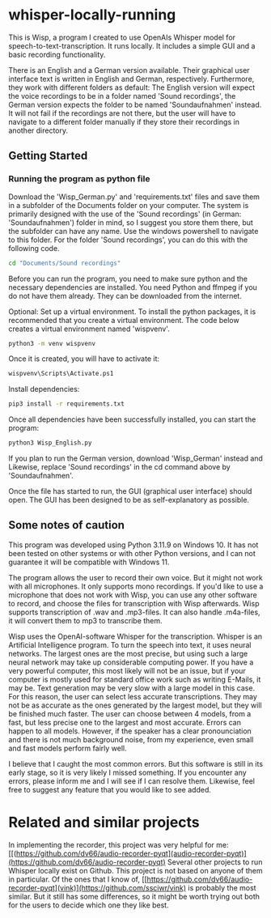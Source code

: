 # whisper-locally-running
This is Wisp, a program I created to use OpenAIs Whisper model for speech-to-text-transcription. It runs locally. It includes a simple GUI and a basic recording functionality.

There is an English and a German version available. Their graphical user interface text is written in English and German, respectively. Furthermore, they work with different folders as default: The English version will expect the voice recordings to be in a folder named 'Sound recordings', the German version expects the folder to be named 'Soundaufnahmen' instead. It will not fail if the recordings are not there, but the user will have to navigate to a different folder manually if they store their recordings in another directory. 

## Getting Started

### Running the program as python file
Download the 'Wisp_German.py' and 'requirements.txt' files and save them in a subfolder of the Documents folder on your computer. The system is primarily designed with the use of the 'Sound recordings' (in German: 'Soundaufnahmen') folder in mind, so I suggest you store them there, but the subfolder can have any name.
Use the windows powershell to navigate to this folder. For the folder 'Sound recordings', you can do this with the following code.
  ```sh
cd "Documents/Sound recordings"
 ```
Before you can run the program, you need to make sure python and the necessary dependencies are installed. You need Python and ffmpeg if you do not have them already. They can be downloaded from the internet.

Optional: Set up a virtual environment.
To install the python packages, it is recommended that you create a virtual environment. The code below creates a virtual environment named 'wispvenv'.
  ```sh
python3 -m venv wispvenv
 ```
Once it is created, you will have to activate it:
  ```sh
wispvenv\Scripts\Activate.ps1
 ```

Install dependencies:
  ```sh
pip3 install -r requirements.txt
 ```
Once all dependencies have been successfully installed, you can start the program:
  ```sh
python3 Wisp_English.py
 ```
If you plan to run the German version, download 'Wisp_German' instead and 
Likewise, replace 'Sound recordings' in the cd command above by 'Soundaufnahmen'.

Once the file has started to run, the GUI (graphical user interface) should open. The GUI has been designed to be as self-explanatory as possible.

## Some notes of caution
This program was developed using Python 3.11.9 on Windows 10. It has not been tested on other systems or with other Python versions, and I can not guarantee it will be compatible with Windows 11.

The program allows the user to record their own voice. But it might not work with all microphones. It only supports mono recordings.
If you'd like to use a microphone that does not work with Wisp, you can use any other software to record, and choose the files for transcription with Wisp afterwards.
Wisp supports transcription of .wav and .mp3-files. It can also handle .m4a-files, it will convert them to mp3 to transcribe them.

Wisp uses the OpenAI-software Whisper for the transcription. Whisper is an Artificial Intelligence program. To turn the speech into text, it uses neural networks. The largest ones are the most precise, but using such a large neural network may take up considerable computing power. If you have a very powerful computer, this most likely will not be an issue, but if your computer is mostly used for standard office work such as writing E-Mails, it may be. Text generation may be very slow with a large model in this case.
For this reason, the user can select less accurate transcriptions. They may not be as accurate as the ones generated by the largest model, but they will be finished much faster.
The user can choose between 4 models, from a fast, but less precise one to the largest and most accurate.
Errors can happen to all models. However, if the speaker has a clear pronounciation and there is not much background noise, from my experience, even small and fast models perform fairly well.

I believe that I caught the most common errors. But this software is still in its early stage, so it is very likely I missed something. If you encounter any errors, please inform me and I will see if I can resolve them.
Likewise, feel free to suggest any feature that you would like to see added.

# Related and similar projects

In implementing the recorder, this project was very helpful for me: [[(https://github.com/dv66/audio-recorder-pyqt](audio-recorder-pyqt)](https://github.com/dv66/audio-recorder-pyqt)
Several other projects to run Whisper locally exist on Github. This project is not based on anyone of them in particular. Of the ones that I know of, [[https://github.com/dv66/audio-recorder-pyqt](vink)](https://github.com/ssciwr/vink) is probably the most similar. But it still has some differences, so it might be worth trying out both for the users to decide which one they like best. 
